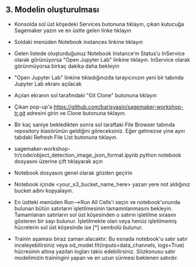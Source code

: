 ## 3. Modelin oluşturulması
+ Konsolda sol üst köşedeki Services butonuna tıklayın, çıkan kutucuğa Sagemaker yazın ve en üstte gelen linke tıklayın
+ Soldaki menüden Notebook instances linkine tıklayın
+ Gelen listede oluşturduğunuz Notebook Instance’ın Status’u InService olarak görünüyorsa "Open Jupyter Lab" linkine tıklayın. InService olarak görünmüyorsa birkaç dakika daha bekleyin
+ "Open Jupyter Lab" linkine tıkladığınızda tarayıcınızın yeni bir tabında Jupyter Lab ekranı açılacak
+ Açılan ekranın sol tarafındaki "Git Clone" butonuna tıklayın
+ Çıkan pop-up'a https://github.com/barisyasin/sagemaker-workshop-tr.git adresini girin ve Clone butonuna tıklayın.
+ Bir kaç saniye bekledikten sonra sol taraftaki File Browser tabında repository klasörünün geldiğini göreceksiniz. Eğer gelmezse yine aynı tabdaki Refresh File List butonuna tıklayın.
+ sagemaker-workshop-tr/code/object_detection_image_json_format.ipynb python notebook dosyasını üzerine çift tıklayarak açın

+ Notebook dosyasını genel olarak gözden geçirin

+ Notebook içinde <your_s3_bucket_name_here> yazan yere not aldığınız bucket adını kopyalayın.

+ En üstteki menüden Run-->Run All Cells'i seçin ve notebook'ununda bulunan bütün satırların işletilmesinin tamamnlanmasını bekleyin. Tamamlanan satırların sol üst köşesinden o satırın işletilme sırasını gösteren bir sayı bulunur. İşletilmekte olan veya henüz işletilmemiş hücrelerin sol üst köşesinde ise [*] sembolü bulunur.

+ Trainin aşaması biraz zaman alacaktır. Bu esnada notebook'u satır satır inceleyebilirsiniz veya od_model.fit(inputs=data_channels, logs=True) hücresinin altına yazılan logları takio edebilirsiniz. Sözkonusu satır modelimizin trainingini yapan ve en uzun sürmesi beklenen satırdır.